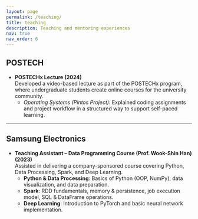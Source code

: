 ```yaml
---
layout: page
permalink: /teaching/
title: teaching
description: Teaching and mentoring experiences
nav: true
nav_order: 6
---
```


## POSTECH

- **POSTECHx Lecture (2024)**  
  Developed a video-based lecture as part of the POSTECHx program, where undergraduate students create online courses for the university community.  
  - *Operating Systems (Pintos Project)*: Explained coding assignments and project workflow in a structured way to support self-paced learning.

---

## Samsung Electronics

- **Teaching Assistant – Data Programming Course (Prof. Wook-Shin Han) (2023)**  
  Assisted in delivering a company-sponsored course covering Python, Data Processing, Spark, and Deep Learning.  
  - **Python & Data Processing**: Basics of Python (OOP, NumPy), data visualization, and data preparation.  
  - **Spark**: RDD fundamentals, memory & persistence, job execution model, SQL & DataFrame operations.  
  - **Deep Learning**: Introduction to PyTorch and basic neural network implementation.